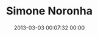 ---
title: "Simone Noronha"
date: 2013-03-03 00:07:32 00:00
permalink: /simono
twitter: ""
likes: [435,66,703,111]
id: 1829
gravatar: "http://www.gravatar.com/avatar/2f97e2627a626d9f34f5efe288a6c5a6"
---